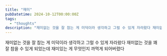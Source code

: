 ```yaml
---
title: "재미"
pubDatetime: 2024-10-12T00:00:00Z
tags:
  - "thoughts"
description: "재미없는 것을 잘 참는 게 미덕이라 생각하고 그럴 수 있게 자라왔다 재미없는 것을 꽤 잘 참을 수 있게 되었는데 재미있는 게 무엇인지 까먹게 되어버렸다"
---
```


재미없는 것을 잘 참는 게 미덕이라 생각하고 그럴 수 있게 자라왔다
재미없는 것을 꽤 잘 참을 수 있게 되었는데
재미있는 게 무엇인지 까먹게 되어버렸다
